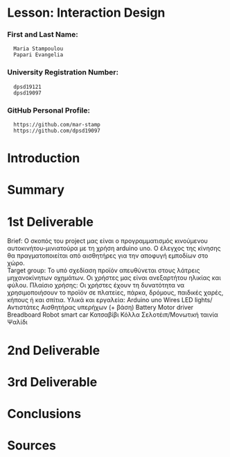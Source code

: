 # Lesson: Interaction Design

### First and Last Name: 
      Maria Stampoulou 
      Papari Evangelia
### University Registration Number: 
      dpsd19121 
      dpsd19097
### GitHub Personal Profile: 
      https://github.com/mar-stamp 
      https://github.com/dpsd19097

# Introduction

# Summary


# 1st Deliverable
Brief: Ο σκοπός του project μας είναι ο προγραμματισμός κινούμενου αυτοκινήτου-μινιατούρα με τη χρήση arduino uno. Ο έλεγχος της κίνησης θα πραγματοποιείται από              αισθητήρες για την αποφυγή εμποδίων στο χώρο.   
Target group: Το υπό σχεδίαση προϊόν απευθύνεται στους λάτρεις μηχανοκίνητων οχημάτων. Οι χρήστες μας είναι ανεξαρτήτου ηλικίας και φύλου.
Πλαίσιο χρήσης: Οι χρήστες έχουν τη δυνατότητα να χρησιμοποιήσουν το προϊόν σε πλατείες, πάρκα, δρόμους, παιδικές χαρές, κήπους ή και σπίτια.
Υλικά και εργαλεία: Arduino unο
                    Wires
                    LED lights/Αντιστάτες
                    Αισθητήρας υπερήχων (+ βάση)
                    Battery
                    Motor driver
                    Breadboard
                    Robot smart car
                    Κατσαβίβι
                    Κόλλα
                    Σελοτέιπ/Μονωτική ταινία
                    Ψαλίδι

# 2nd Deliverable


# 3rd Deliverable 


# Conclusions


# Sources
